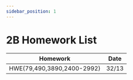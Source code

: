 ```yaml
---
sidebar_position: 1
---
```


# 2B Homework List
|Homework|Date|
|--------|----|
|HWE(79,490,3890,2400-2992)|32/13|
